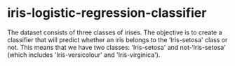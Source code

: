 # iris-logistic-regression-classifier
The dataset consists of three classes of irises. The objective is to create a classifier that will predict whether an iris belongs to the ‘Iris-setosa' class or not. This means that we have two classes: ‘Iris-setosa' and not-‘Iris-setosa’ (which includes 'Iris-versicolour' and 'Iris-virginica').
